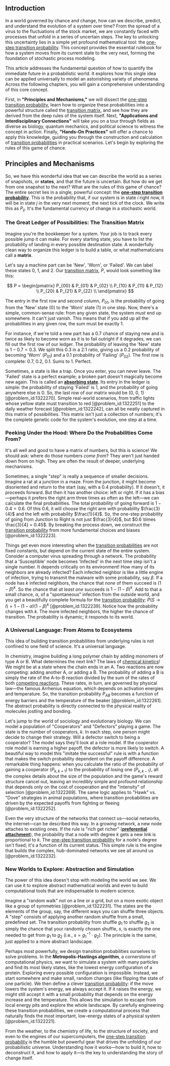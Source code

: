## Introduction
In a world governed by chance and change, how can we describe, predict, and understand the evolution of a system over time? From the spread of a virus to the fluctuations of the stock market, we are constantly faced with processes that unfold in a series of uncertain steps. The key to unlocking this uncertainty lies in a simple yet profound mathematical tool: the [one-step transition probability](@article_id:272184). This concept provides the essential rulebook for how a system moves from its current state to the very next, forming the foundation of stochastic process modeling.

This article addresses the fundamental question of how to quantify the immediate future in a probabilistic world. It explores how this single idea can be applied universally to model an astonishing variety of phenomena. Across the following chapters, you will gain a comprehensive understanding of this core concept. 

First, in **"Principles and Mechanisms,"** we will dissect the [one-step transition probability](@article_id:272184), learn how to organize these probabilities into a powerful structure called the [transition matrix](@article_id:145931), and see how they are derived from the deep rules of the system itself. Next, **"Applications and Interdisciplinary Connections"** will take you on a tour through fields as diverse as biology, quantum mechanics, and political science to witness the concept in action. Finally, **"Hands-On Practices"** will offer a chance to apply this knowledge, guiding you through the construction and calculation of [transition probabilities](@article_id:157800) in practical scenarios. Let's begin by exploring the rules of this game of chance.

## Principles and Mechanisms

So, we have this wonderful idea that we can describe the world as a series of snapshots, or **states**, and that the future is uncertain. But how do we get from one snapshot to the next? What are the rules of this game of chance? The entire secret lies in a single, powerful concept: the **[one-step transition probability](@article_id:272184)**. This is the probability that, if our system is in state *i* right now, it will be in state *j* in the very next moment, the next tick of the clock. We write this as $P_{ij}$. It's the fundamental currency of change in a stochastic world.

### The Great Ledger of Possibilities: The Transition Matrix

Imagine you're the bookkeeper for a system. Your job is to track every possible jump it can make. For every starting state, you have to list the probability of landing in every possible destination state. A wonderfully clean way to organize this ledger is to build a table, or what mathematicians call a **matrix**.

Let's say a machine part can be 'New', 'Worn', or 'Failed'. We can label these states 0, 1, and 2. Our [transition matrix](@article_id:145931), $P$, would look something like this:

$$
P = \begin{pmatrix}
P_{00} & P_{01} & P_{02} \\
P_{10} & P_{11} & P_{12} \\
P_{20} & P_{21} & P_{22} \\
\end{pmatrix}
$$

The entry in the first row and second column, $P_{01}$, is the probability of going from the 'New' state (0) to the 'Worn' state (1) in one step. Now, there's a simple, common-sense rule: from any given state, the system *must* end up somewhere. It can't just vanish. This means that if you add up all the probabilities in any given row, the sum must be exactly 1.

For instance, if we're told a new part has a 0.7 chance of staying new and is twice as likely to become worn as it is to fail outright if it degrades, we can fill out the first row of our ledger. The probability of leaving the 'New' state is $1 - 0.7 = 0.3$. We split this 0.3 in a 2:1 ratio, giving us a 0.2 probability of becoming 'Worn' ($P_{01}$) and a 0.1 probability of 'Failing' ($P_{02}$). The first row is complete: 0.7, 0.2, 0.1. Sums to 1. Perfect.

Sometimes, a state is like a trap. Once you enter, you can never leave. The 'Failed' state is a perfect example; a broken part doesn't magically become new again. This is called an **[absorbing state](@article_id:274039)**. Its entry in the ledger is simple: the probability of staying 'Failed' is 1, and the probability of going anywhere else is 0. So, the last row of our matrix would be (0, 0, 1) [@problem_id:1322270]. Simple real-world scenarios, from traffic lights whose yellow state must transition to red [@problem_id:1322251] to the daily weather forecast [@problem_id:1322242], can all be neatly captured in this matrix of possibilities. This matrix isn't just a collection of numbers; it's the complete genetic code for the system's evolution, one step at a time.

### Peeking Under the Hood: Where Do the Probabilities Come From?

It's all well and good to have a matrix of numbers, but this is science! We should ask: where do those numbers *come from*? They aren't just handed down from on high. They are often the result of deeper, underlying mechanisms.

Sometimes, a single "step" is really a sequence of smaller decisions. Imagine a rat at a junction in a maze. From the junction, it might become disoriented and return to the start (say, with a 0.4 probability). If it doesn't, it proceeds forward. But then it has another choice: left or right. If it has a bias—perhaps it prefers the right arm three times as often as the left—we can calculate the final probabilities. The total probability of going forward is $1 - 0.4 = 0.6$. Of this 0.6, it will choose the right arm with probability $\frac{3}{4}$ and the left with probability $\frac{1}{4}$. So, the one-step probability of going from Junction to Right is not just $\frac{3}{4}$, but $0.6 \times \frac{3}{4} = 0.45$. By breaking the process down, we construct the [transition probability](@article_id:271186) from more fundamental choices and biases [@problem_id:1322223].

Things get even more interesting when the [transition probabilities](@article_id:157800) are not fixed constants, but depend on the current state of the entire system. Consider a computer virus spreading through a network. The probability that a 'Susceptible' node becomes 'Infected' in the next time step isn't a single number. It depends critically on its environment! How many of its neighbors are already infected? Each infected neighbor is like a little engine of infection, trying to transmit the malware with some probability, say $\beta$. If a node has $k$ infected neighbors, the chance that *none* of them succeed is $(1-\beta)^k$. So the chance that *at least one* succeeds is $1 - (1-\beta)^k$. Add to that a small chance, $\alpha$, of a "spontaneous" infection from the outside world, and you get a beautifully complete formula for the [transition probability](@article_id:271186): $P(S \to I) = 1 - (1-\alpha)(1-\beta)^k$ [@problem_id:1322239]. Notice how the probability changes with $k$. The more infected neighbors, the higher the chance of transition. The probability is dynamic; it responds to its world.

### A Universal Language: From Atoms to Ecosystems

This idea of building transition probabilities from underlying rules is not confined to one field of science. It's a universal language.

In chemistry, imagine building a long polymer chain by adding monomers of type A or B. What determines the next link? The laws of [chemical kinetics](@article_id:144467)! We might be at a state where the chain ends in an A. Two reactions are now competing: adding another A, or adding a B. The probability of adding a B is simply the rate of the A-to-B reaction divided by the sum of the rates of both [competing reactions](@article_id:192019). These rates, in turn, are governed by physical law—the famous Arrhenius equation, which depends on activation energies and temperature. So, the transition probability $P_{AB}$ becomes a function of energy barriers and the temperature of the beaker [@problem_id:1322261]. The abstract probability is directly connected to the physical reality of molecules jostling and bonding.

Let's jump to the world of sociology and evolutionary biology. We can model a population of "Cooperators" and "Defectors" playing a game. The state is the number of cooperators, $k$. In each step, one person might decide to change their strategy. Will a defector switch to being a cooperator? The model says they'll look at a role model. If the cooperator role model is earning a higher payoff, the defector is more likely to switch. A beautiful way to model this "imitate the successful" rule is with a function that makes the switch probability dependent on the payoff difference. A remarkable thing happens: when you calculate the ratio of the probability of gaining a cooperator ($P_{k, k+1}$) to the probability of losing one ($P_{k, k-1}$), all the complex details about the size of the population and the game's reward structure cancel out, leaving an incredibly simple and profound relationship that depends only on the cost of cooperation and the "intensity" of selection [@problem_id:1322269]. The same logic applies to "Hawk" vs. "Dove" strategies in animal populations, where transition probabilities are driven by the expected payoffs from fighting or fleeing [@problem_id:1322252].

Even the very structure of the networks that connect us—social networks, the internet—can be described this way. In a growing network, a new node attaches to existing ones. If the rule is "rich get richer" (**[preferential attachment](@article_id:139374)**), the probability that a node with degree $k$ gets a new link is proportional to $k$. The [one-step transition probability](@article_id:272184) for a node's degree isn't fixed; it's a function of its current status. This simple rule is the engine that builds the complex, hub-dominated networks we see all around us [@problem_id:1322232].

### New Worlds to Explore: Abstraction and Simulation

The power of this idea doesn't stop with modeling the world we see. We can use it to explore abstract mathematical worlds and even to build computational tools that are indispensable to modern science.

Imagine a "random walk" not on a line or a grid, but on a more exotic object like a group of symmetries [@problem_id:1322231]. The states are the elements of the group, say, the different ways you can shuffle three objects. A "step" consists of applying another random shuffle from a small, predefined set. The transition probability from shuffle $g_1$ to shuffle $g_2$ is simply the chance that your randomly chosen shuffle, $s$, is exactly the one needed to get from $g_1$ to $g_2$ (i.e., $s = g_1^{-1} \cdot g_2$). The principle is the same, just applied to a more abstract landscape.

Perhaps most powerfully, we design transition probabilities ourselves to solve problems. In the **Metropolis-Hastings algorithm**, a cornerstone of computational physics, we want to simulate a system with many particles and find its most likely states, like the lowest energy configuration of a protein. Exploring every possible configuration is impossible. Instead, we start somewhere and make small, random changes (like flipping the state of one particle). We then define a clever [transition probability](@article_id:271186): if the move lowers the system's energy, we always accept it. If it raises the energy, we might still accept it with a small probability that depends on the energy increase and the temperature. This allows the simulation to escape from local energy pits and explore the whole landscape. By carefully engineering these transition probabilities, we create a computational process that naturally finds the most important, low-energy states of a physical system [@problem_id:1322221].

From the weather, to the chemistry of life, to the structure of society, and even to the engines of our supercomputers, the [one-step transition probability](@article_id:272184) is the humble but powerful gear that drives the unfolding of our probabilistic universe. Understanding how it works—how to build it, how to deconstruct it, and how to apply it—is the key to understanding the story of change itself.